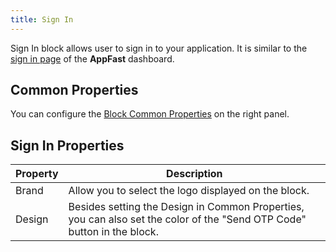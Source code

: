 ```yaml
---
title: Sign In
---
```


Sign In block allows user to sign in to your application. It is similar to the [sign in page](../GETTING%20STARTED/signup-signin) of the **AppFast** dashboard.

## Common Properties

You can configure the [Block Common Properties](overview#block-common-properties) on the right panel.

## Sign In Properties

| Property | Description |
| -------- | ----------- |
| Brand | Allow you to select the logo displayed on the block. |
| Design | Besides setting the Design in Common Properties, you can also set the color of the "Send OTP Code" button in the block. |
